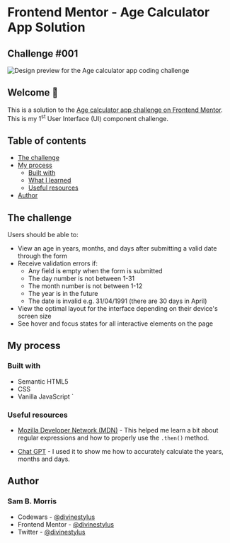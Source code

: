 # Frontend Mentor - Age Calculator App Solution
## Challenge #001

![Design preview for the Age calculator app coding challenge](./design/desktop-preview.jpg)

## Welcome 👋
This is a solution to the [Age calculator app challenge on Frontend Mentor](https://www.frontendmentor.io/challenges/age-calculator-app-dF9DFFpj-Q). This is my 1<sup>st</sup>  User Interface (UI) component challenge.

## Table of contents

- [The challenge](#the-challenge)
- [My process](#my-process)
  - [Built with](#built-with)
  - [What I learned](#what-i-learned)
  - [Useful resources](#useful-resources)
- [Author](#author)

## The challenge

Users should be able to:

- View an age in years, months, and days after submitting a valid date through the form
- Receive validation errors if:
  - Any field is empty when the form is submitted
  - The day number is not between 1-31
  - The month number is not between 1-12
  - The year is in the future
  - The date is invalid e.g. 31/04/1991 (there are 30 days in April)
- View the optimal layout for the interface depending on their device's screen size
- See hover and focus states for all interactive elements on the page

## My process
### Built with

- Semantic HTML5
- CSS
- Vanilla JavaScript
`

### Useful resources

- [Mozilla Developer Network (MDN)](https://developer.mozilla.org/en-US/docs/Web/JavaScript/Guide/Regular_expressions) - This helped me learn a bit about regular expressions and how to properly use the <Code>.then()</code> method.

- [Chat GPT](https://www.chat.openai.com) - I used it to show me how to accurately calculate the years, months and days.

## Author
### Sam B. Morris
- Codewars - [@divinestylus](https://www.codewars.com/users/divinestylus)
- Frontend Mentor - [@divinestylus](https://www.frontendmentor.io/profile/divinestylus)
- Twitter - [@divinestylus](https://www.twitter.com/divinestylus)